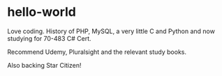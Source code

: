 # hello-world

Love coding. History of PHP, MySQL, a very little C and Python and now studying for 70-483 C# Cert.

Recommend Udemy, Pluralsight and the relevant study books.

Also backing Star Citizen!
